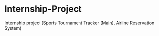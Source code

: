 # Internship-Project
Internship project (Sports Tournament Tracker (Main), Airline Reservation System)
